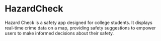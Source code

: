 # HazardCheck
Hazard Check is a safety app designed for college students. It displays real-time crime data on a map, providing safety suggestions to empower users to make informed decisions about their safety.
